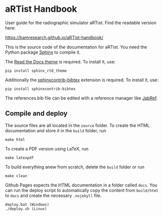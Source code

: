 # aRTist Handbook

User guide for the radiographic simulator aRTist. Find the readable version here:

https://bamresearch.github.io/aRTist-handbook/

This is the source code of the documentation for aRTist. You need the Python package [Sphinx](https://www.sphinx-doc.org) to compile it.

The [Read the Docs theme](https://sphinx-rtd-theme.readthedocs.io) is required. To install it, use:

    pip install sphinx_rtd_theme

Additionally the [sphinxcontrib-bibtex](https://sphinxcontrib-bibtex.readthedocs.io/en/latest/quickstart.html) extension is required. To install it, use:

    pip install sphinxcontrib-bibtex
    
The references.bib file can be edited with a reference manager like [JabRef](https://www.jabref.org/).

## Compile and deploy

The source files are all located in the `source` folder. To create the HTML documentation and store it in the `build` folder, run

    make html

To create a PDF version using LaTeX, run

	make latexpdf

To build everything anew from scratch, delete the `build` folder or run

    make clean

Github Pages expects the HTML documentation in a folder called `docs`. You can run the deploy script to automatically copy the content from `build/html` to `docs` and create the necessary `.nojekyll` file.

    deploy.bat (Windows)
    ./deploy.sh (Linux)
